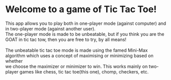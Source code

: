# Welcome to a game of Tic Tac Toe!
This app allows you to play both in one-player mode (against computer) and in two-player mode (against another user).<br>
The one-player mode is made to be unbeatable, but if you think you are the GOAT in tic tac tow, then you are free to try, by all means!<br><br>
The unbeatable tic tac toe mode is made using the famed Mini-Max algorithm which uses a concept of maximising or minimizing based on whether<br>
we choose the maximizer or minimizer to win. This works mainly on two-player games like chess, tic tac toe(this one), chomp, checkers, etc.

